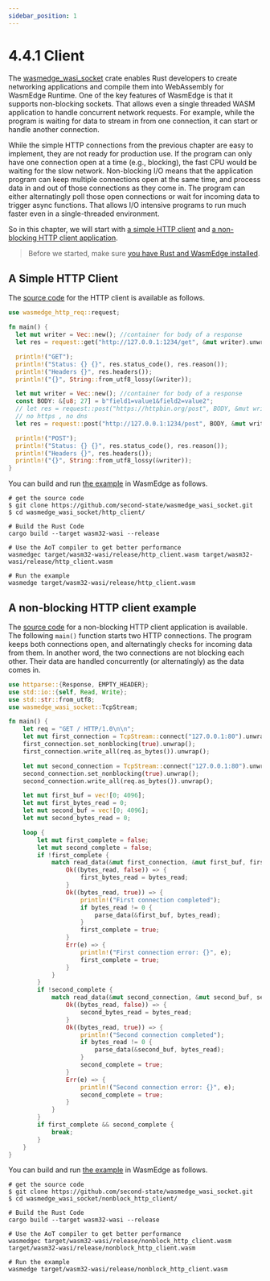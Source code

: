 ```yaml
---
sidebar_position: 1
---
```


# 4.4.1 Client

The [wasmedge_wasi_socket](https://github.com/second-state/wasmedge_wasi_socket) crate enables Rust developers to create networking applications and compile them into WebAssembly for WasmEdge Runtime. One of the key features of WasmEdge is that it supports non-blocking sockets. That allows even a single threaded WASM application to handle concurrent network requests. For example, while the program is waiting for data to stream in from one connection, it can start or handle another connection.

While the simple HTTP connections from the previous chapter are easy to implement, they are not ready for production use. If the program can only have one connection open at a time (e.g., blocking), the fast CPU would be waiting for the slow network. Non-blocking I/O means that the application program can keep multiple connections open at the same time, and process data in and out of those connections as they come in. The program can either alternatingly poll those open connections or wait for incoming data to trigger async functions. That allows I/O intensive programs to run much faster even in a single-threaded environment.

So in this chapter, we will start with [a simple HTTP client](#a-simple-http-client) and [a non-blocking HTTP client application](#a-non-blocking-http-client-example).

> Before we started, make sure [you have Rust and WasmEdge installed](../../rust/setup).

## A Simple HTTP Client

The [source code](https://github.com/second-state/wasmedge_wasi_socket/tree/main/examples/http_client) for the HTTP client is available as follows.

```rust
use wasmedge_http_req::request;

fn main() {
  let mut writer = Vec::new(); //container for body of a response
  let res = request::get("http://127.0.0.1:1234/get", &mut writer).unwrap();

  println!("GET");
  println!("Status: {} {}", res.status_code(), res.reason());
  println!("Headers {}", res.headers());
  println!("{}", String::from_utf8_lossy(&writer));

  let mut writer = Vec::new(); //container for body of a response
  const BODY: &[u8; 27] = b"field1=value1&field2=value2";
  // let res = request::post("https://httpbin.org/post", BODY, &mut writer).unwrap();
  // no https , no dns
  let res = request::post("http://127.0.0.1:1234/post", BODY, &mut writer).unwrap();

  println!("POST");
  println!("Status: {} {}", res.status_code(), res.reason());
  println!("Headers {}", res.headers());
  println!("{}", String::from_utf8_lossy(&writer));
}
```

You can build and run [the example](https://github.com/second-state/wasmedge_wasi_socket/tree/main/examples/http_client) in WasmEdge as follows.

```
# get the source code
$ git clone https://github.com/second-state/wasmedge_wasi_socket.git
$ cd wasmedge_wasi_socket/http_client/

# Build the Rust Code
cargo build --target wasm32-wasi --release

# Use the AoT compiler to get better performance
wasmedgec target/wasm32-wasi/release/http_client.wasm target/wasm32-wasi/release/http_client.wasm

# Run the example
wasmedge target/wasm32-wasi/release/http_client.wasm
```

## A non-blocking HTTP client example

The [source code](https://github.com/second-state/wasmedge_wasi_socket/tree/main/examples/nonblock_http_client) for a non-blocking HTTP client application is available. The following `main()` function starts two HTTP connections. The program keeps both connections open, and alternatingly checks for incoming data from them. In another word, the two connections are not blocking each other. Their data are handled concurrently (or alternatingly) as the data comes in.

```rust
use httparse::{Response, EMPTY_HEADER};
use std::io::{self, Read, Write};
use std::str::from_utf8;
use wasmedge_wasi_socket::TcpStream;

fn main() {
    let req = "GET / HTTP/1.0\n\n";
    let mut first_connection = TcpStream::connect("127.0.0.1:80").unwrap();
    first_connection.set_nonblocking(true).unwrap();
    first_connection.write_all(req.as_bytes()).unwrap();

    let mut second_connection = TcpStream::connect("127.0.0.1:80").unwrap();
    second_connection.set_nonblocking(true).unwrap();
    second_connection.write_all(req.as_bytes()).unwrap();

    let mut first_buf = vec![0; 4096];
    let mut first_bytes_read = 0;
    let mut second_buf = vec![0; 4096];
    let mut second_bytes_read = 0;

    loop {
        let mut first_complete = false;
        let mut second_complete = false;
        if !first_complete {
            match read_data(&mut first_connection, &mut first_buf, first_bytes_read) {
                Ok((bytes_read, false)) => {
                    first_bytes_read = bytes_read;
                }
                Ok((bytes_read, true)) => {
                    println!("First connection completed");
                    if bytes_read != 0 {
                        parse_data(&first_buf, bytes_read);
                    }
                    first_complete = true;
                }
                Err(e) => {
                    println!("First connection error: {}", e);
                    first_complete = true;
                }
            }
        }
        if !second_complete {
            match read_data(&mut second_connection, &mut second_buf, second_bytes_read) {
                Ok((bytes_read, false)) => {
                    second_bytes_read = bytes_read;
                }
                Ok((bytes_read, true)) => {
                    println!("Second connection completed");
                    if bytes_read != 0 {
                        parse_data(&second_buf, bytes_read);
                    }
                    second_complete = true;
                }
                Err(e) => {
                    println!("Second connection error: {}", e);
                    second_complete = true;
                }
            }
        }
        if first_complete && second_complete {
            break;
        }
    }
}
```

You can build and run [the example](https://github.com/second-state/wasmedge_wasi_socket/tree/main/examples/nonblock_http_client) in WasmEdge as follows.

```
# get the source code
$ git clone https://github.com/second-state/wasmedge_wasi_socket.git
$ cd wasmedge_wasi_socket/nonblock_http_client/

# Build the Rust Code
cargo build --target wasm32-wasi --release

# Use the AoT compiler to get better performance
wasmedgec target/wasm32-wasi/release/nonblock_http_client.wasm target/wasm32-wasi/release/nonblock_http_client.wasm

# Run the example
wasmedge target/wasm32-wasi/release/nonblock_http_client.wasm
```
